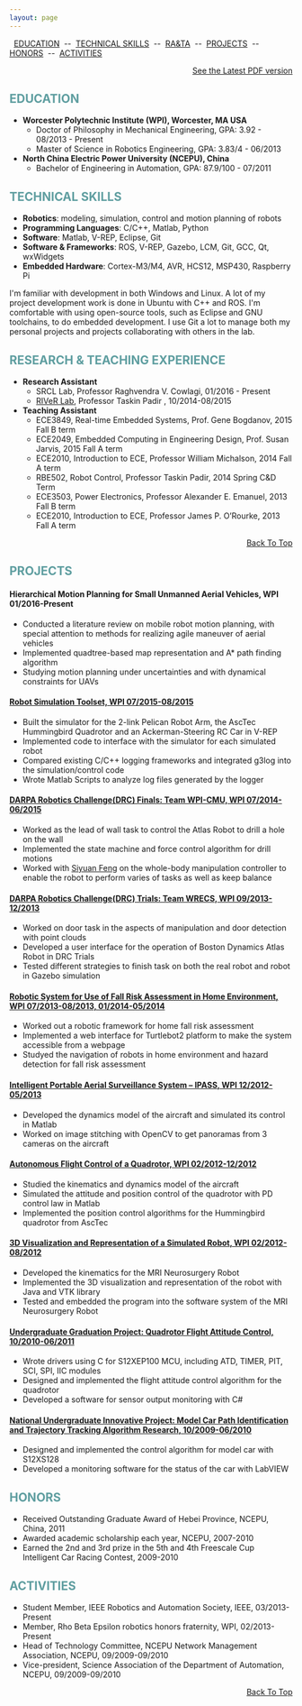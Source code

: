 ```yaml
---
layout: page
---
```


<a name="TOP"></a>

&nbsp; [EDUCATION](#EDUCATION) &nbsp;--&nbsp; [TECHNICAL SKILLS](#SKILLS) &nbsp;--&nbsp; [RA&TA](#RATA) &nbsp;--&nbsp; [PROJECTS](#PROJECTS) &nbsp;--&nbsp;  [HONORS](#HONORS) &nbsp;--&nbsp; [ACTIVITIES](#ACTIVITIES)

<p></p>
<p align="right"><a href="{{ root_url }}/resume/Ruixiang_Du_Resume_Feb2016.pdf">See the Latest PDF version</a></p>

<a name="EDUCATION"></a>

## <span style="color: CadetBlue  ">EDUCATION</span>


* **Worcester Polytechnic Institute (WPI), Worcester, MA USA**
	- Doctor of Philosophy in Mechanical Engineering, GPA: 3.92 - 08/2013 - Present
	- Master of Science in Robotics Engineering, GPA: 3.83/4 - 06/2013
* **North China Electric Power University (NCEPU), China**
	- Bachelor of Engineering in Automation, GPA: 87.9/100 - 07/2011

<a name="SKILLS"></a>

## <span style="color: CadetBlue ">TECHNICAL SKILLS</span>

* **Robotics**: modeling, simulation, control and motion planning of robots
* **Programming Languages**: C/C++, Matlab, Python
* **Software**: Matlab, V-REP, Eclipse, Git
* **Software & Frameworks**: ROS, V-REP, Gazebo, LCM, Git, GCC, Qt, wxWidgets
* **Embedded Hardware**: Cortex-M3/M4, AVR, HCS12, MSP430, Raspberry Pi

I'm familiar with development in both Windows and Linux. A lot of my project development work is done in Ubuntu with C++ and ROS. I'm comfortable with using open-source tools, such as Eclipse and GNU toolchains, to do embedded development. I use Git a lot to manage both my personal projects and projects collaborating with others in the lab.

<a name="RATA"></a>

## <span style="color: CadetBlue ">RESEARCH & TEACHING EXPERIENCE</span>

* **Research Assistant**
	- SRCL Lab, Professor Raghvendra V. Cowlagi, 01/2016 - Present
	- [RIVeR Lab](http://robot.wpi.edu/), Professor Taskin Padir , 10/2014-08/2015
* **Teaching Assistant**
	- ECE3849, Real-time Embedded Systems, Prof. Gene Bogdanov, 2015 Fall B term
	- ECE2049, Embedded Computing in Engineering Design, Prof. Susan Jarvis, 2015 Fall A term
	- ECE2010, Introduction to ECE, Professor William Michalson, 2014 Fall A term
	- RBE502, Robot Control, Professor Taskin Padir, 2014 Spring C&D Term
	- ECE3503, Power Electronics, Professor Alexander E. Emanuel, 2013 Fall B term
	- ECE2010, Introduction to ECE, Professor James P. O’Rourke, 2013 Fall A term

<p align="right"><a href="#TOP">Back To Top</a></p>

<a name="PROJECTS"></a>

## <span style="color: CadetBlue ">PROJECTS</span>

#### Hierarchical Motion Planning for Small Unmanned Aerial Vehicles, WPI 01/2016-Present

- Conducted a literature review on mobile robot motion planning, with special attention to
methods for realizing agile maneuver of aerial vehicles
- Implemented quadtree-based map representation and A* path finding algorithm
- Studying motion planning under uncertainties and with dynamical constraints for UAVs

#### [Robot Simulation Toolset, WPI 07/2015-08/2015](/projects/robotsim)
<!--
<img src="/img/projects/sim_pelican_arm.jpg" height="80"/>
<img src="/img/projects/sim_quadrotor.jpg" height="80" />
<img src="/img/projects/sim_rc_car.png" height="80"/>
<img src="/img/projects/sim_log.png" height="80"/>
-->
- Built the simulator for the 2-link Pelican Robot Arm, the AscTec Hummingbird Quadrotor and an Ackerman-Steering RC Car in V-REP
- Implemented code to interface with the simulator for each simulated robot
- Compared existing C/C++ logging frameworks and integrated g3log into the simulation/control code
- Wrote Matlab Scripts to analyze log files generated by the logger


#### [DARPA Robotics Challenge(DRC) Finals: Team WPI-CMU, WPI 07/2014-06/2015](/projects/drc)
<!--
<img src="/img/projects/drc_drill_robot.JPG" height="80"/>
<img src="/img/projects/drc_drill_hole.JPG" height="80" />
-->
- Worked as the lead of wall task to control the Atlas Robot to drill a hole on the wall
- Implemented the state machine and force control algorithm for drill motions
- Worked with [Siyuan Feng](http://www.cs.cmu.edu/~sfeng/) on the whole-body manipulation controller to enable the robot to perform varies of tasks as
well as keep balance


#### [DARPA Robotics Challenge(DRC) Trials: Team WRECS, WPI 09/2013-12/2013](/projects/drc)
<!--
<img src="/img/projects/drc_door.jpg" height="80" />
<img src="/img/projects/door_task_panel.png" height="80"/>
-->
- Worked on door task in the aspects of manipulation and door detection with point clouds
- Developed a user interface for the operation of Boston Dynamics Atlas Robot in DRC Trials
- Tested different strategies to finish task on both the real robot and robot in Gazebo simulation


#### [Robotic System for Use of Fall Risk Assessment in Home Environment, WPI 07/2013-08/2013, 01/2014-05/2014](/projects/fallrisk)
<!--
<img src="/img/projects/fall_risk_turtle.jpg" height="80"/>
<img src="/img/projects/web_interface.png" height="80"/>
-->
- Worked out a robotic framework for home fall risk assessment
- Implemented a web interface for Turtlebot2 platform to make the system accessible from a webpage
- Studyed the navigation of robots in home environment and hazard detection for fall risk assessment


#### [Intelligent Portable Aerial Surveillance System – IPASS, WPI 12/2012-05/2013](/projects/ipass)
<!--
<img src="/img/projects/basic_model_02.jpg" height="80"/>
<img src="/img/projects/Picture1.jpg" height="80"/>
-->
- Developed the dynamics model of the aircraft and simulated its control in   Matlab
- Worked on image stitching with OpenCV to get panoramas from 3 cameras on the aircraft

<!-- <p align="right"><a href="#TOP">Back To Top</a></p> -->

#### [Autonomous Flight Control of a Quadrotor, WPI 02/2012-12/2012](/projects/quadrotor)
<!--
<img src="/img/projects/autonomous_quadrotor.png" height="80"/>
<img src="/img/projects/humming_bird.JPG" height="80"/>
-->
- Studied the kinematics and dynamics model of the aircraft
- Simulated the attitude and position control of the quadrotor with PD control law in Matlab
- Implemented the position control algorithms for the Hummingbird quadrotor from AscTec


#### [3D Visualization and Representation of a Simulated Robot, WPI 02/2012-08/2012](/projects/mri_vtk)
<!--
<img src="/img/projects/vtk.png" height="80"/>
<img src="/img/projects/vtk_robot.jpg" height="80"/>
-->
- Developed the kinematics for the MRI Neurosurgery Robot
- Implemented the 3D visualization and representation of the robot with Java and VTK library
- Tested and embedded the program into the software system of the MRI Neurosurgery Robot


#### [Undergraduate Graduation Project: Quadrotor Flight Attitude Control, 10/2010-06/2011](/projects/quadrotor)
<!--
<img src="/img/projects/02_quadrotor.JPG" height="80"/>
<img src="/img/projects/02_Sensor_Monitor.JPG" height="80"/>
-->
- Wrote drivers using C for S12XEP100 MCU, including ATD, TIMER, PIT, SCI, SPI, IIC modules
- Designed and implemented the flight attitude control algorithm for the quadrotor
- Developed a software for sensor output monitoring with C#

#### [National Undergraduate Innovative Project: Model Car Path Identification and Trajectory Tracking Algorithm Research, 10/2009-06/2010](/projects/freescale)
<!--
<img src="/img/projects/01_car_model_01.jpg" height="80"/>
<img src="/img/projects/labview_car.png" height="80"/>
-->
- Designed and implemented the control algorithm for model car with S12XS128
- Developed a monitoring software for the status of the car with LabVIEW

<a name="HONORS"></a>

## <span style="color: CadetBlue ">HONORS</span>

- Received Outstanding Graduate Award of Hebei Province, NCEPU, China, 2011
- Awarded academic scholarship each year, NCEPU, 2007-2010
- Earned the 2nd and 3rd prize in the 5th and 4th Freescale Cup Intelligent Car Racing Contest, 2009-2010

<a name="ACTIVITIES"></a>

## <span style="color: CadetBlue ">ACTIVITIES</span>

- Student Member, IEEE Robotics and Automation Society, IEEE, 03/2013-Present
- Member, Rho Beta Epsilon robotics honors fraternity, WPI, 02/2013-Present
- Head of Technology Committee, NCEPU Network Management Association, NCEPU, 09/2009-09/2010
- Vice-president, Science Association of the Department of Automation, NCEPU, 09/2009-09/2010

<p align="right"><a href="#TOP">Back To Top</a></p>
